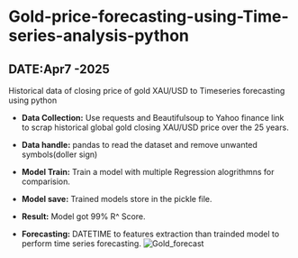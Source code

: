 # Gold-price-forecasting-using-Time-series-analysis-python
## DATE:Apr7 -2025
Historical data of closing price of gold XAU/USD to Timeseries forecasting using python 

- **Data Collection:**
Use requests and Beautifulsoup to Yahoo finance link to scrap historical global gold closing XAU/USD  price over the 25 years.

- **Data handle:**
pandas to read the dataset and remove unwanted symbols(doller sign)

- **Model Train:**
Train a model with multiple Regression alogrithmns for comparision.

- **Model save:**
Trained models store in the pickle file.

- **Result:**
Model got 99% R^ Score.

- **Forecasting:**
DATETIME to features extraction than trainded model to perform time series forecasting.
![Gold_forecast](https://github.com/user-attachments/assets/446300fa-a548-4c09-ba09-067bafe595e2)



